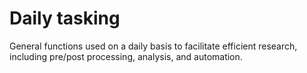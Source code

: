 # Daily tasking

General functions used on a daily basis to facilitate efficient research, including pre/post processing, analysis, and automation.
